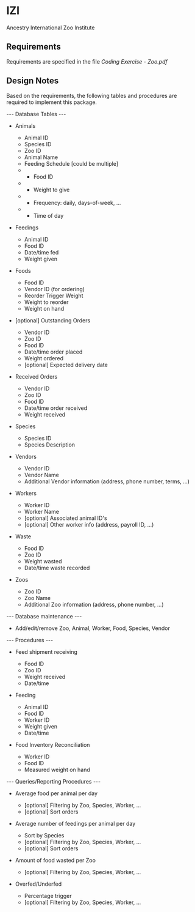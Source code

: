 # IZI
Ancestry International Zoo Institute

Requirements
------------
Requirements are specified in the file *Coding Exercise - Zoo.pdf*

Design Notes
------------
Based on the requirements, the following tables and procedures are required to implement this package.

--- Database Tables ---
- Animals
  * Animal ID
  * Species ID
  * Zoo ID
  * Animal Name
  * Feeding Schedule [could be multiple]
   * - Food ID
   * - Weight to give
   * - Frequency: daily, days-of-week, ...
   * - Time of day

- Feedings
  * Animal ID
  * Food ID
  * Date/time fed
  * Weight given

- Foods
  * Food ID
  * Vendor ID (for ordering)
  * Reorder Trigger Weight
  * Weight to reorder
  * Weight on hand

- [optional] Outstanding Orders
  * Vendor ID
  * Zoo ID
  * Food ID
  * Date/time order placed
  * Weight ordered
  * [optional] Expected delivery date

- Received Orders
  * Vendor ID
  * Zoo ID
  * Food ID
  * Date/time order received
  * Weight received

- Species
  * Species ID
  * Species Description

- Vendors
  * Vendor ID
  * Vendor Name
  * Additional Vendor information (address, phone number, terms, ...)

- Workers
  * Worker ID
  * Worker Name
  * [optional] Associated animal ID's
  * [optional] Other worker info (address, payroll ID, ...)

- Waste
  * Food ID
  * Zoo ID
  * Weight wasted
  * Date/time waste recorded

- Zoos
  * Zoo ID
  * Zoo Name
  * Additional Zoo information (address, phone number, ...)

--- Database maintenance ---
- Add/edit/remove Zoo, Animal, Worker, Food, Species, Vendor

--- Procedures ---
- Feed shipment receiving
  * Food ID
  * Zoo ID
  * Weight received
  * Date/time

- Feeding
  * Animal ID
  * Food ID
  * Worker ID
  * Weight given
  * Date/time

- Food Inventory Reconciliation
  * Worker ID
  * Food ID
  * Measured weight on hand

--- Queries/Reporting Procedures ---
- Average food per animal per day
  * [optional] Filtering by Zoo, Species, Worker, ...
  * [optional] Sort orders

- Average number of feedings per animal per day
  * Sort by Species
  * [optional] Filtering by Zoo, Species, Worker, ...
  * [optional] Sort orders

- Amount of food wasted per Zoo
  * [optional] Filtering by Zoo, Species, Worker, ...

- Overfed/Underfed
  * Percentage trigger
  * [optional] Filtering by Zoo, Species, Worker, ...
